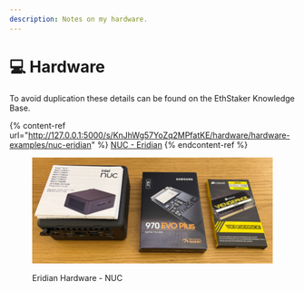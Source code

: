 ```yaml
---
description: Notes on my hardware.
---
```


# 💻 Hardware

To avoid duplication these details can be found on the EthStaker Knowledge Base.

{% content-ref url="http://127.0.0.1:5000/s/KnJhWg57YoZq2MPfatKE/hardware/hardware-examples/nuc-eridian" %}
[NUC - Eridian](http://127.0.0.1:5000/s/KnJhWg57YoZq2MPfatKE/hardware/hardware-examples/nuc-eridian)
{% endcontent-ref %}

<figure><img src="../.gitbook/assets/image (66).png" alt="Eridian NUC"><figcaption><p>Eridian Hardware - NUC</p></figcaption></figure>
